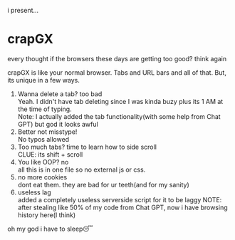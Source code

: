 i present...
# crapGX
every thought if the browsers these days are getting too good?
think again

crapGX is like your normal browser. Tabs and URL bars and all of that. But, its unique in a few ways.

1. Wanna delete a tab? too bad <br>
   Yeah. I didn't have tab deleting since I was kinda buzy plus its 1 AM at the time of typing.<br>
   Note: I actually added the tab functionality(with some help from Chat GPT) but god it looks awful
3. Better not misstype!<br>
   No typos allowed
4. Too much tabs? time to learn how to side scroll<br>
   CLUE: its shift + scroll
5. You like OOP? no <br>
   all this is in one file so no external js or css.
6. no more cookies<br>
   dont eat them.  they are bad for ur teeth(and for my sanity)<br>
7. useless lag<br>
   added a completely useless serverside script for it to be laggy
NOTE: after stealing like 50% of my code from Chat GPT, now i have browsing history here(I think)















































































































































oh my god i have to sleep😴 
